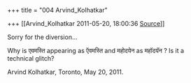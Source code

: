 +++
title = "004 Arvind_Kolhatkar"

+++
[[Arvind_Kolhatkar	2011-05-20, 18:00:36 [Source](https://groups.google.com/g/samskrita/c/yNaJ1ygd2wE)]]



Sorry for the diversion...

Why is एवमस्ति appearing as ऍवमस्ति and महोदयेन as महॉदयॅन ? Is it a  
technical glitch?

Arvind Kolhatkar, Toronto, May 20, 2011.

